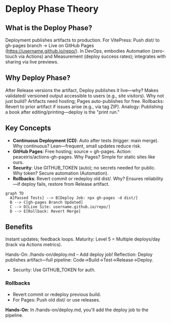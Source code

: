 # Deploy Phase Theory

## What is the Deploy Phase?
Deployment publishes artifacts to production. For VitePress: Push dist/ to gh-pages branch → Live on GitHub Pages (https://username.github.io/repo/). In DevOps, embodies Automation (zero-touch via Actions) and Measurement (deploy success rates); integrates with sharing via live previews.

## Why Deploy Phase?
After Release versions the artifact, Deploy publishes it live—why? Makes validated/ versioned output accessible to users (e.g., site visitors). Why not just build? Artifacts need hosting; Pages auto-publishes for free. Rollbacks: Revert to prior artifact if issues arise (e.g., via tag ZIP). Analogy: Publishing a book after editing/printing—deploy is the "print run."

## Key Concepts
- **Continuous Deployment (CD)**: Auto after tests (trigger: main merge). Why continuous? Lean—frequent, small updates reduce risk.
- **GitHub Pages**: Free hosting; source = gh-pages. Action: peaceiris/actions-gh-pages. Why Pages? Simple for static sites like ours.
- **Security**: Use GITHUB_TOKEN (auto); no secrets needed for public. Why token? Secure automation (Automation).
- **Rollbacks**: Revert commit or redeploy old dist/. Why? Ensures reliability—if deploy fails, restore from Release artifact.

```mermaid
graph TD
  A[Passed Tests] --> B[Deploy Job: npx gh-pages -d dist/]
  B --> C[gh-pages Branch Updated]
  C --> D[Live Site: username.github.io/repo/]
  D --> E[Rollback: Revert Merge]
```

## Benefits
Instant updates; feedback loops. Maturity: Level 5 = Multiple deploys/day (track via Actions metrics).

Hands-On: /hands-on/deploy.md – Add deploy job! Reflection: Deploy publishes artifact—full pipeline: Code→Build→Test→Release→Deploy.
- Security: Use GITHUB_TOKEN for auth.

### Rollbacks
- Revert commit or redeploy previous build.
- For Pages: Push old dist/ or use releases.

**Hands-On**: In /hands-on/deploy.md, you'll add the deploy job to the pipeline.
